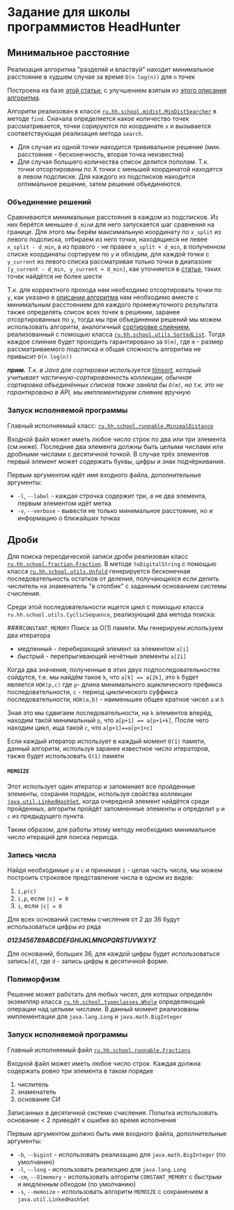 # Задание для школы программистов HeadHunter

## Минимальное расстояние

Реализация алгоритма "разделяй и властвуй" находит минимальное расстояние в худшем случае за время `O(n log(n))` для `n` точек

Построена на базе [этой статьи][1], 
с улучшением взятым из [этого описания алгоритма][2].

Алгоритм реализован в классe [`ru.hh.school.midist.MinDistSearcher`][MinDistSearcher] в методе `find`.
Сначала определяется какое количество точек рассматривается, точки сорируются по координате `x` и вызывается соответствующая реализация метода `search`.

* Для случая из одной точки находится трививальное решение (мин. расстояние - бесконечность, вторая точка неизвестна)
* Для случая большего количества список делится пополам. Т.к. точки отсортированы по X точки с меньшей координатой находятся в левом подсписке.
  Для каждого из подсписков находится оптимальное решение, затем решения объединяются.

### Объединение решений

Сравниваются минимальные расстояния в каждом из подсписков. Из них берётся меньшее `d_min`и для него запускается шаг сравнения на границе.
Для этого мы берём максимальную координату по `x_split` из левого подсписка, 
отбираем из него точки, находящиеся не левее `x_split - d_min`, 
а из правого - не правее `x_split + d_min`, в полученном списке координаты сортируем по `y` и обходим, 
для каждой точки c `y_current` из левого списка рассматривая только точки в диапазоне 
`[y_current - d_min, y_current + d_min]`, как уточняется в [статье][1], таких точек найдётся не более шести
 
Т.к. для корректного прохода нам необходимо отсортировать точки по `y`, как указано в [описании алгоритма][2] 
нам необходимо вместе с минимальным расстоянием для каждого промежуточного результата также определять 
список всех точек в решении, заранее отсортированных по `y`, тогда мы при объединении решений мы можем использовать
алгоритм, аналогичный [сортировке слиянием][3], реализованный с помощью класса [`ru.hh.school.utils.SortedList`][SortedList].
Тогда каждое слияние будет проходить гарантировано за `O(m)`, где `m` - размер рассматриваемого подсписка 
и общая сложность алгоритма не привысит `O(n log(n))`

***прим.*** *Т.к. в Java для сортировки используется [timsort][4], который учитывает частичную-сортированность коллекции,
 обычная сортировка объединённых списков также заняла бы `O(m)`, 
 но т.к. это не гарантировано в API, мы имплементируем слияние вручную* 
 
### Запуск исполняемой программы

Главный исполняемый класс: [`ru.hh.school.runnable.MinimalDistance`][MinimalDistance]

Входной файл может иметь любое число строк по два или три элемента (см.ниже). 
Последние два элемента должны быть целыми числами или  дробными числами с десятичной точкой.
В случае трёх элементов первый элемент может содержать буквы, цифры и знак подчёркивания.

Первым аргументом идёт имя входного файла, дополнительные аргументы:

* `-l`, `--label` - каждая строчка содержит три, а не два элемента, первым элементом идёт метка
* `-v`, `--verbose` - вывести не только минимальное расстояние, но и информацию о ближайших точках

## Дроби

Для поиска переодической записи дроби реализован класс [`ru.hh.school.fraction.Fraction`][Fraction]. 
В методе `toDigitalString`  с помощью класса [`ru.hh.school.utils.Unfold`][Unfold] 
генерируется бесконечная последовательность остатков от деления, получающихся если делить
числитель на знаменатель "в столбик" с заданным основанием системы счисления.

Среди этой последовательности ищется цикл с помощью класса `ru.hh.school.utils.CyclicSequence`, 
реализующий два метода поиска:

####`CONSTANT_MEMORY` 
Поиск за O(1) памяти. Мы генерируем используем два итератора 

* медленный - перебирающий элемент за элементом `a[i]`
* быстрый - перепрыгивающий нечётные элементы `a[2i]`
      
Когда два значения, полученные в этих двух подпоследовательностях сойдутся, 
т.е. мы найдём такое `k`, что `a[k] == a[2k]`, это `k` будет является `НОК(p,c)`
где `p`- длина минимального ациклического префикса последовательности, `c` - период циклического суффикса последовательности, 
`НОК(a,b)` - наименьшее общее кратное чисел `a` и `b`

Зная это мы сдвигаем последовательности, на `k` элементов вперёд, находим такой минимальный `p`, что `a[p+1] == a[p+1+k]`,
После чего находим цикл, ища такой `с`, что `a[p+1]==a[p+1+c]`

Если каждый итератор использует в каждый момент `O(1)` памяти, данный алгоритм,
 используя заранее известное число итераторов, также будет использовать `O(1)` памяти
 
#### `MEMOIZE`
Этот использует один итератор и запоминает все пройденные элементы, сохраняя порядок, 
используя свойства коллекции [`java.util.LinkedHashSet`][LinkedHashSet], 
когда очередной элемент найдётся среди пройденных, 
алгоритм пройдёт запомненные элементы и определит `p` и `c` из предыдущего пункта.

Таким образом, для работы этому методу необходимо минимальное число итераций для поиска периода.

### Запись числа 
Найдя необходимые `p` и `c`  и принимая `i` - целая часть числа,
мы можем построить строковое представление числа в одном из видов:

1. `i,p(c)` 
2. `i,p`, если `|c| = 0`
3. `i`, если `|c| = 0`

Для всех оснований системы счисления от 2 до 36 будут использоваться цифры из ряда

***0123456789ABCDEFGHIJKLMNOPQRSTUVWXYZ***

Для оснований, больших 36, для каждой цифры будет использоваться запись`[d]`, 
где `d` - запись цифры в десятичной форме.

### Полиморфизм

Решение может работать для любых чисел, для которых определён экземпляр 
класса [`ru.hh.school.typeclasses.Whole`][Whole] определяющий операции над целыми числами.
В данный момент реализованы имплементации для `java.lang.Long` и `java.math.BigInteger`

### Запуск исполняемой программы

Главный исполняемый файл [`ru.hh.school.runnable.Fractions`][Fractions]

Входной файл может иметь любое число строк. Каждая должна содержать ровно три элемента в таком порядке

1. числитель
2. знаменатель
3. основание СИ

Записанных в десятичной системе счисления.
Попытка использовать основание < 2 приведёт к ошибке во время исполнения

Первым аргументом должно быть имя входного файла, дополнительные аргументы:

* `-b`, `--bigint` - использовать реализацию для `java.math.BigInteger` (по умолчанию)
* `-l`, `--long` - использовать реализцию для `java.lang.Long`
* `-cm`, `--O1memory` - использовать алгоритм `CONSTANT_MEMORY` c *быстрым* и *медленным* обходом (по умолчанию)
* `-s`, `--memoize` - использовать алгоритм `MEMOIZE` c сохранением в `java.util.LinkedHashSet`



[1]:https://en.wikipedia.org/wiki/Closest_pair_of_points_problem
[2]:http://e-maxx.ru/algo/nearest_points
[3]:https://ru.wikipedia.org/wiki/%D0%A1%D0%BE%D1%80%D1%82%D0%B8%D1%80%D0%BE%D0%B2%D0%BA%D0%B0_%D1%81%D0%BB%D0%B8%D1%8F%D0%BD%D0%B8%D0%B5%D0%BC
[4]:https://en.wikipedia.org/wiki/Timsort
[MinDistSearcher]:https://github.com/Odomontois/hhschool-task/blob/master/src/main/java/ru/hh/school/mindist/MinDistSearcher.java
[Sortedlist]:https://github.com/Odomontois/hhschool-task/blob/master/src/main/java/ru/hh/school/utils/SortedList.java
[MinimalDistance]:https://github.com/Odomontois/hhschool-task/blob/master/src/main/java/ru/hh/school/runnable/MinimalDistance.java
[Fraction]:https://github.com/Odomontois/hhschool-task/blob/master/src/main/java/ru/hh/school/fraction/Fraction.java
[Unfold]:https://github.com/Odomontois/hhschool-task/blob/master/src/main/java/ru/hh/school/utils/Unfold.java
[LinkedHashSet]:http://docs.oracle.com/javase/8/docs/api/java/util/LinkedHashSet.html
[Whole]:https://github.com/Odomontois/hhschool-task/blob/master/src/main/java/ru/hh/school/typeclasses/Whole.java
[Fractions]:https://github.com/Odomontois/hhschool-task/blob/master/src/main/java/ru/hh/school/runnable/Fractions.java